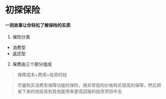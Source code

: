# 初探保险
#### 一则故事让你轻松了解保险的实质

1. 保险分类
- 消费型
- 返还型
2. 保费由三个部分组成
> 保障成本+费用+投资的钱

> 尽量购买消费型保障功能的保险，用非常低的价格购买很高的保障，然后把省下来的钱投资到其他能带来更高回报的投资项目中去





